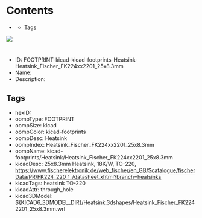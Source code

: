 



Contents
========

* [](#)
	* [Tags](#tags)
  
![][im]
# 

- ID: FOOTPRINT-kicad-kicad-footprints-Heatsink-Heatsink_Fischer_FK224xx2201_25x8.3mm
- Name: 
- Description: 

## Tags

- hexID: 
- oompType: FOOTPRINT
- oompSize: kicad
- oompColor: kicad-footprints
- oompDesc: Heatsink
- oompIndex: Heatsink_Fischer_FK224xx2201_25x8.3mm
- oompName: kicad-footprints/Heatsink/Heatsink_Fischer_FK224xx2201_25x8.3mm
- kicadDesc: 25x8.3mm Heatsink, 18K/W, TO-220, https://www.fischerelektronik.de/web_fischer/en_GB/$catalogue/fischerData/PR/FK224_220_1_/datasheet.xhtml?branch=heatsinks
- kicadTags: heatsink TO-220
- kicadAttr: through_hole
- kicad3DModel: ${KICAD6_3DMODEL_DIR}/Heatsink.3dshapes/Heatsink_Fischer_FK2242201_25x8.3mm.wrl



[im]: image.png
